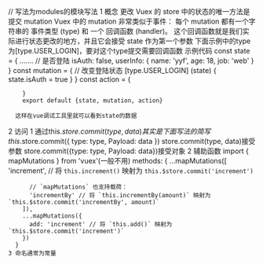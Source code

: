 // 写法为modules的模块写法
  1 概念
      更改 Vuex 的 store 中的状态的唯一方法是提交 mutation
      Vuex 中的 mutation 非常类似于事件：
        每个 mutation 都有一个字符串的 事件类型 (type) 和 一个 回调函数 (handler)。
        这个回调函数就是我们实际进行状态更改的地方，并且它会接受 state 作为第一个参数
        下面示例中的type为[type.USER_LOGIN]，要对这个type提交需要回调函数
      示例代码
        const state = {
          .......
          // 是否登陆
          isAuth: false,
          userInfo: {
            name: 'yyf',
            age: 18,
            job: 'web'
          }
        }
        const mutation = {
          // 改变登陆状态
          [type.USER_LOGIN] (state) {
            state.isAuth = true
          }
        }
        const action = {

        }
        export default {state, mutation, action}

      这样在vue调试工具里就可以看到state的数据
  2 访问
    1  通过this.$store.commit(type,data)
      其实是下面写法的简写
        this.$store.commit({
          type: type,
          Payload: data
        })
        store.commit(type, data)接受参数
        store.commit({type: type, Payload: data})接受对象
    2 辅助函数 import { mapMutations } from 'vuex'(一般不用)
      methods: {
        ...mapMutations([
          'increment', // 将 `this.increment()` 映射为 `this.$store.commit('increment')`

          // `mapMutations` 也支持载荷：
          'incrementBy' // 将 `this.incrementBy(amount)` 映射为 `this.$store.commit('incrementBy', amount)`
        ]),
        ...mapMutations({
          add: 'increment' // 将 `this.add()` 映射为 `this.$store.commit('increment')`
        })
      }
    3 命名通常为常量